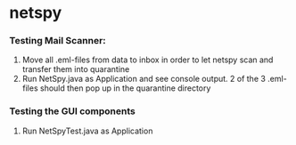 # netspy

<h3>Testing Mail Scanner:</h3>
<ol>
	<li>Move all .eml-files from data to inbox in order to let netspy scan and transfer them into quarantine</li>
	<li>Run NetSpy.java as Application and see console output. 2 of the 3 .eml-files should then pop up in the quarantine 		directory</li>
</ol>
<h3>Testing the GUI components</h3>
<ol>
	<li>Run NetSpyTest.java as Application</li>
</ol>
